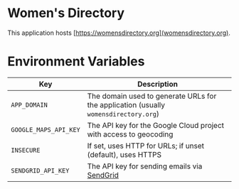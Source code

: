 # Women's Directory

This application hosts [https://womensdirectory.org](womensdirectory.org).

# Environment Variables

| Key                   | Description                                                                          |
| --------------------- | ------------------------------------------------------------------------------------ |
| `APP_DOMAIN`          | The domain used to generate URLs for the application (usually `womensdirectory.org`) |
| `GOOGLE_MAPS_API_KEY` | The API key for the Google Cloud project with access to geocoding                    |
| `INSECURE`            | If set, uses HTTP for URLs; if unset (default), uses HTTPS                           |
| `SENDGRID_API_KEY`    | The API key for sending emails via [SendGrid](https://sendgrid.com/)                 |

